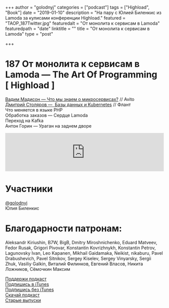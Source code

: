 +++
author = "golodnyj"
categories = ["podcast"]
tags = ["Highload", "Book"]
date = "2019-01-10"
description = "На пару с Юлией Биленкис из Lamoda за кулисами конференции Highload."
featured = "TAOP_187Twitter.jpg"
featuredalt = "От монолита к сервисам в Lamoda"
featuredpath = "date"
linktitle = ""
title = "От монолита к сервисам в Lamoda"
type = "post"

+++
# 187 От монолита к сервисам в Lamoda — The Art Of Programming [ Highload ]


[Вадим Мадисон  — Что мы знаем о микросервисах?](https://www.youtube.com/watch?v=m0FUAsAzxz0) // Avito   
[Дмитрий Столяров —  Базы данных и Kubernetes](https://www.youtube.com/watch?v=7CR5eH6a8Fo) // Флант   
Что меняется в языке PHP   
Обработка заказов — Сердце Lamoda  
Переход на Kafka  
Антон Горин — Ураган на заднем дворе 

<iframe src='https://www.podbean.com/media/player/wi2ub-a40a3f?from=yiiadmin&download=1&version=1' data-link='https://www.podbean.com/media/player/wi2ub-a40a3f?from=yiiadmin&download=1&version=1' height='122' width='100%' frameborder='0' scrolling='no' data-name='pb-iframe-player' ></iframe>

# Участники
[@golodnyj](https://twitter.com/golodnyj/)  
Юлия Биленкис

# Благодарности патронам:
Aleksandr Kiriushin, B7W, BigB, Dmitry Miroshnichenko, Eduard Matveev, Fedor Rusak, Grigori Pivovar, Konstantin Kovrizhnykh, Konstantin Petrov, Lagunovsky Ivan, Leo Kapanen, Mikhail Gaidamaka, Neikist, nikaburu, Pavel Drabushevich, Pavel Sitnikov, Sergey Kiselev, Sergey Vinyarsky, Sergii Zhuk, Vasiliy Galkin, Виталий Филинков, Евгений Власов, Никита Ложников, Сёмочкин Максим

[Поддержи подкаст](http://bit.ly/TAOPpatron)  
[Подпишись в iTunes](http://bit.ly/TAOPiTunes)  
[Подпишись без iTunes](http://bit.ly/TAOPrss)  
[Скачай подкаст](http://bit.ly/TAOP187mp3)  
[Старые выпуски](http://bit.ly/oldtaop) 


